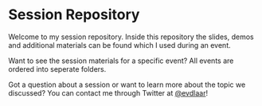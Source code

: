 # Session Repository

Welcome to my session repository.
Inside this repository the slides, demos and additional materials can be found which I used during an event.

Want to see the session materials for a specific event?
All events are ordered into seperate folders.

Got a question about a session or want to learn more about the topic we discussed?
You can contact me through Twitter at [@evdlaar](https://www.twitter.com/evdlaar)!

